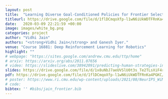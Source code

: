 ```yaml
---
layout: post
title:  "Learning Diverse Goal-Conditioned Policies for Frontier Selection in Navigation "
titleurl: https://drive.google.com/file/d/1flDCmqoXfp-l1wN6iUkWDTFRnKa4PGKC/view
date:   2020-03-09 22:21:59 +00:00
image: images/white_bg.png
categories: project
author: "Vidhi Jain"
authors: "<strong>Vidhi Jain</strong> and Ganesh Iyer."
venue: "Course 16881: Deep Reinforcement Learning for Robotics"
highlight: ""
# webpage: "https://sites.google.com/andrew.cmu.edu/ttp/home"
# arxiv: https://arxiv.org/abs/2011.07656
# video: https://slideslive.com/38942091/predicting-human-strategies-in-simulated-search-and-rescue
slides: https://drive.google.com/file/d/1x8uNbJ7aeUVSlU0t3s_Te2TLsXiF4rJw/view?usp=sharing
pdf: https://drive.google.com/file/d/1flDCmqoXfp-l1wN6iUkWDTFRnKa4PGKC/view
# poster: https://www.ri.cmu.edu/wp-content/uploads/2021/08/NeurIPS_WiML.pdf
# code: 
bibtex: '' #bibs/jain_frontier.bib
---
```

